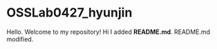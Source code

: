 # OSSLab0427_hyunjin

Hello. Welcome to my repository!
Hi I added **README.md**.
README.md modified.
